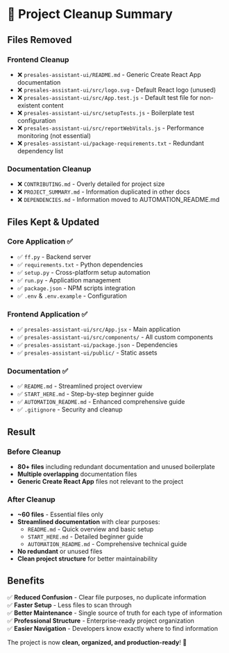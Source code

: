 # 🧹 Project Cleanup Summary

## Files Removed

### Frontend Cleanup
- ❌ `presales-assistant-ui/README.md` - Generic Create React App documentation
- ❌ `presales-assistant-ui/src/logo.svg` - Default React logo (unused)
- ❌ `presales-assistant-ui/src/App.test.js` - Default test file for non-existent content
- ❌ `presales-assistant-ui/src/setupTests.js` - Boilerplate test configuration
- ❌ `presales-assistant-ui/src/reportWebVitals.js` - Performance monitoring (not essential)
- ❌ `presales-assistant-ui/package-requirements.txt` - Redundant dependency list

### Documentation Cleanup
- ❌ `CONTRIBUTING.md` - Overly detailed for project size
- ❌ `PROJECT_SUMMARY.md` - Information duplicated in other docs  
- ❌ `DEPENDENCIES.md` - Information moved to AUTOMATION_README.md

## Files Kept & Updated

### Core Application ✅
- ✅ `ff.py` - Backend server
- ✅ `requirements.txt` - Python dependencies
- ✅ `setup.py` - Cross-platform setup automation
- ✅ `run.py` - Application management
- ✅ `package.json` - NPM scripts integration
- ✅ `.env` & `.env.example` - Configuration

### Frontend Application ✅
- ✅ `presales-assistant-ui/src/App.jsx` - Main application
- ✅ `presales-assistant-ui/src/components/` - All custom components
- ✅ `presales-assistant-ui/package.json` - Dependencies
- ✅ `presales-assistant-ui/public/` - Static assets

### Documentation ✅
- ✅ `README.md` - Streamlined project overview
- ✅ `START_HERE.md` - Step-by-step beginner guide
- ✅ `AUTOMATION_README.md` - Enhanced comprehensive guide
- ✅ `.gitignore` - Security and cleanup

## Result

### Before Cleanup
- **80+ files** including redundant documentation and unused boilerplate
- **Multiple overlapping** documentation files
- **Generic Create React App** files not relevant to the project

### After Cleanup  
- **~60 files** - Essential files only
- **Streamlined documentation** with clear purposes:
  - `README.md` - Quick overview and basic setup
  - `START_HERE.md` - Detailed beginner guide  
  - `AUTOMATION_README.md` - Comprehensive technical guide
- **No redundant** or unused files
- **Clean project structure** for better maintainability

## Benefits

✅ **Reduced Confusion** - Clear file purposes, no duplicate information  
✅ **Faster Setup** - Less files to scan through  
✅ **Better Maintenance** - Single source of truth for each type of information  
✅ **Professional Structure** - Enterprise-ready project organization  
✅ **Easier Navigation** - Developers know exactly where to find information  

The project is now **clean, organized, and production-ready**! 🚀